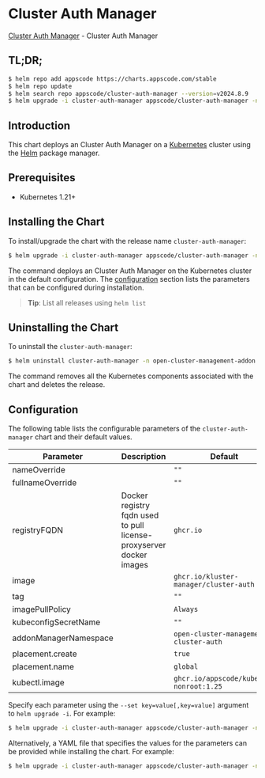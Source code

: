 # Cluster Auth Manager

[Cluster Auth Manager](https://github.com/kluster-manager/cluster-auth) - Cluster Auth Manager

## TL;DR;

```bash
$ helm repo add appscode https://charts.appscode.com/stable
$ helm repo update
$ helm search repo appscode/cluster-auth-manager --version=v2024.8.9
$ helm upgrade -i cluster-auth-manager appscode/cluster-auth-manager -n open-cluster-management-addon --create-namespace --version=v2024.8.9
```

## Introduction

This chart deploys an Cluster Auth Manager on a [Kubernetes](http://kubernetes.io) cluster using the [Helm](https://helm.sh) package manager.

## Prerequisites

- Kubernetes 1.21+

## Installing the Chart

To install/upgrade the chart with the release name `cluster-auth-manager`:

```bash
$ helm upgrade -i cluster-auth-manager appscode/cluster-auth-manager -n open-cluster-management-addon --create-namespace --version=v2024.8.9
```

The command deploys an Cluster Auth Manager on the Kubernetes cluster in the default configuration. The [configuration](#configuration) section lists the parameters that can be configured during installation.

> **Tip**: List all releases using `helm list`

## Uninstalling the Chart

To uninstall the `cluster-auth-manager`:

```bash
$ helm uninstall cluster-auth-manager -n open-cluster-management-addon
```

The command removes all the Kubernetes components associated with the chart and deletes the release.

## Configuration

The following table lists the configurable parameters of the `cluster-auth-manager` chart and their default values.

|       Parameter       |                             Description                             |                      Default                       |
|-----------------------|---------------------------------------------------------------------|----------------------------------------------------|
| nameOverride          |                                                                     | <code>""</code>                                    |
| fullnameOverride      |                                                                     | <code>""</code>                                    |
| registryFQDN          | Docker registry fqdn used to pull license-proxyserver docker images | <code>ghcr.io</code>                               |
| image                 |                                                                     | <code>ghcr.io/kluster-manager/cluster-auth</code>  |
| tag                   |                                                                     | <code>""</code>                                    |
| imagePullPolicy       |                                                                     | <code>Always</code>                                |
| kubeconfigSecretName  |                                                                     | <code>""</code>                                    |
| addonManagerNamespace |                                                                     | <code>open-cluster-management-cluster-auth</code>  |
| placement.create      |                                                                     | <code>true</code>                                  |
| placement.name        |                                                                     | <code>global</code>                                |
| kubectl.image         |                                                                     | <code>ghcr.io/appscode/kubectl-nonroot:1.25</code> |


Specify each parameter using the `--set key=value[,key=value]` argument to `helm upgrade -i`. For example:

```bash
$ helm upgrade -i cluster-auth-manager appscode/cluster-auth-manager -n open-cluster-management-addon --create-namespace --version=v2024.8.9 --set registryFQDN=ghcr.io
```

Alternatively, a YAML file that specifies the values for the parameters can be provided while
installing the chart. For example:

```bash
$ helm upgrade -i cluster-auth-manager appscode/cluster-auth-manager -n open-cluster-management-addon --create-namespace --version=v2024.8.9 --values values.yaml
```
